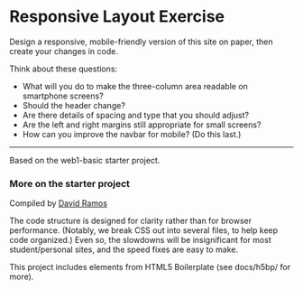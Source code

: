 # Responsive Layout Exercise

Design a responsive, mobile-friendly version of this site on paper, then create your changes in code.

Think about these questions:

- What will you do to make the three-column area readable on smartphone screens?
- Should the header change?
- Are there details of spacing and type that you should adjust?
- Are the left and right margins still appropriate for small screens?
- How can you improve the navbar for mobile? (Do this last.)



***

Based on the web1-basic starter project.

### More on the starter project

Compiled by [David Ramos](http://imaginaryterrain.com)

The code structure is designed for clarity rather than for browser performance. (Notably, we break CSS out into several files, to help keep code organized.) Even so, the slowdowns will be insignificant for most student/personal sites, and the speed fixes are easy to make.

This project includes elements from HTML5 Boilerplate (see docs/h5bp/ for more).

